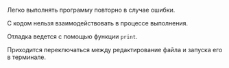 
Легко выполнять программу повторно в случае ошибки.

С кодом нельзя взаимодействовать в процессе выполнения.

Отладка ведется с помощью функции `print`.

Приходится переключаться между редактирование файла и запуска его в терминале.